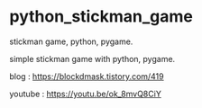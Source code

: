 # python_stickman_game
stickman game, python, pygame.

simple stickman game with python, pygame.

blog : https://blockdmask.tistory.com/419

youtube : https://youtu.be/ok_8mvQ8CiY
